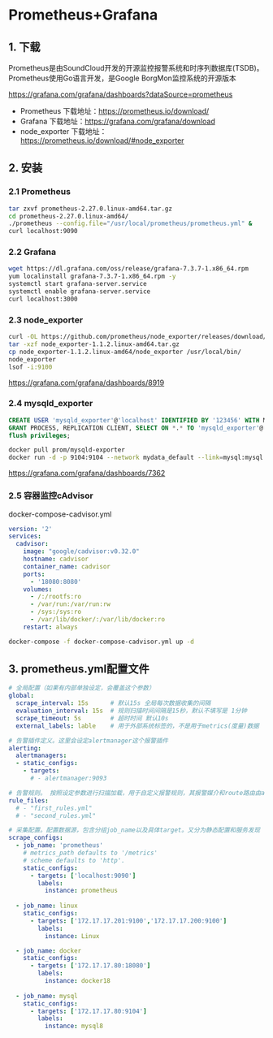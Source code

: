 # Prometheus+Grafana

## 1. 下载

Prometheus是由SoundCloud开发的开源监控报警系统和时序列数据库(TSDB)。Prometheus使用Go语言开发，是Google BorgMon监控系统的开源版本

https://grafana.com/grafana/dashboards?dataSource=prometheus

- Prometheus 下载地址：https://prometheus.io/download/
- Grafana 下载地址：https://grafana.com/grafana/download
- node_exporter 下载地址：https://prometheus.io/download/#node_exporter

## 2. 安装

### 2.1 Prometheus

```bash
tar zxvf prometheus-2.27.0.linux-amd64.tar.gz
cd prometheus-2.27.0.linux-amd64/
./prometheus --config.file="/usr/local/prometheus/prometheus.yml" &
curl localhost:9090
```

### 2.2 Grafana

```bash
wget https://dl.grafana.com/oss/release/grafana-7.3.7-1.x86_64.rpm
yum localinstall grafana-7.3.7-1.x86_64.rpm -y
systemctl start grafana-server.service
systemctl enable grafana-server.service
curl localhost:3000
```

### 2.3 node_exporter

```bash
curl -OL https://github.com/prometheus/node_exporter/releases/download/v1.1.2/node_exporter-1.1.2.linux-amd64.tar.gz
tar -xzf node_exporter-1.1.2.linux-amd64.tar.gz
cp node_exporter-1.1.2.linux-amd64/node_exporter /usr/local/bin/
node_exporter
lsof -i:9100
```

https://grafana.com/grafana/dashboards/8919

### 2.4 mysqld_exporter

```sql
CREATE USER 'mysqld_exporter'@'localhost' IDENTIFIED BY '123456' WITH MAX_USER_CONNECTIONS 3;
GRANT PROCESS, REPLICATION CLIENT, SELECT ON *.* TO 'mysqld_exporter'@'localhost';
flush privileges;
```

```bash
docker pull prom/mysqld-exporter
docker run -d -p 9104:9104 --network mydata_default --link=mysql:mysql -e DATA_SOURCE_NAME="mysqld_exporter:123456@(mysql:3306)/mysql" prom/mysqld-exporter
```

https://grafana.com/grafana/dashboards/7362

### 2.5 容器监控cAdvisor

docker-compose-cadvisor.yml
```yml
version: '2'
services:
  cadvisor:
    image: "google/cadvisor:v0.32.0"
    hostname: cadvisor
    container_name: cadvisor
    ports:
      - '18080:8080'
    volumes:
      - /:/rootfs:ro
      - /var/run:/var/run:rw
      - /sys:/sys:ro
      - /var/lib/docker/:/var/lib/docker:ro
    restart: always
```

```bash
docker-compose -f docker-compose-cadvisor.yml up -d  
```

## 3. prometheus.yml配置文件

```yaml
# 全局配置（如果有内部单独设定，会覆盖这个参数）
global:
  scrape_interval: 15s      # 默认15s 全局每次数据收集的间隔
  evaluation_interval: 15s  # 规则扫描时间间隔是15秒，默认不填写是 1分钟
  scrape_timeout: 5s        # 超时时间 默认10s
  external_labels: lable    # 用于外部系统标签的，不是用于metrics(度量)数据

# 告警插件定义。这里会设定alertmanager这个报警插件
alerting:
  alertmanagers:
  - static_configs:
    - targets:
      # - alertmanager:9093

# 告警规则。 按照设定参数进行扫描加载，用于自定义报警规则，其报警媒介和route路由由alertmanager插件实现
rule_files:
  # - "first_rules.yml"
  # - "second_rules.yml"

# 采集配置。配置数据源，包含分组job_name以及具体target。又分为静态配置和服务发现
scrape_configs:
  - job_name: 'prometheus'
    # metrics_path defaults to '/metrics'
    # scheme defaults to 'http'.
    static_configs:
      - targets: ['localhost:9090']
        labels:
          instance: prometheus
        
  - job_name: linux
    static_configs:
      - targets: ['172.17.17.201:9100','172.17.17.200:9100']
        labels:
          instance: Linux

  - job_name: docker
    static_configs:
      - targets: ['172.17.17.80:18080']
        labels:
          instance: docker18
      
  - job_name: mysql
    static_configs:
      - targets: ['172.17.17.80:9104']
        labels:
          instance: mysql8
```